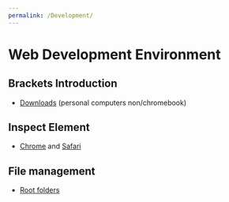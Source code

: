 ```yaml
---
permalink: /Development/
---
```

# Web Development Environment

## Brackets Introduction
 - <a href="http://brackets.io/">Downloads</a> (personal computers non/chromebook)
## Inspect Element
- <a href="https://developers.google.com/web/tools/chrome-devtools/inspect-styles">Chrome</a> and <a href="https://developer.apple.com/safari/tools/">Safari</a>
## File management
- <a href="https://thehelloworldprogram.com/web-development/creating-files-folder-structure-web-pages/">Root folders</a>
